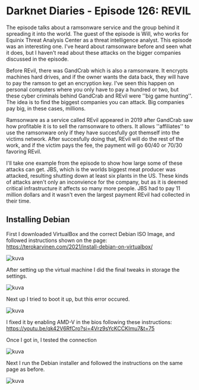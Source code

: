 # Darknet Diaries - Episode 126: REVIL

The episode talks about a ramsonware service and the group behind it spreading it into the world.
The guest of the episode is Will, who works for Equinix Threat Analysis Center as a threat intelligence analyst.
This episode was an interesting one. I've heard about ramsonware before and seen what it does, but I haven't read about
these attacks on the bigger companies discussed in the episode.

Before REvil, there was GandCrab which is also a ramsonware. It encrypts machines hard drives, and if the owner
wants the data back, they will have to pay the ramson to get an encryption key. I've seen this happen on personal computers where you only 
have to pay a hundred or two, but these cyber criminals behind GandCrab and REvil were ''big game hunting''. The idea is to
find the biggest companies you can attack. Big companies pay big, in these cases, millions.

Ramsonware as a service called REvil appeared in 2019 after GandCrab saw how profitable it is to sell
the ramsonware to others. It allows ''affiliates'' to use the ramsonware only if they 
have succesfully got themself into the victims network. After succesfully doing that, REvil will do the 
rest of the work, and if the victim pays the fee, the payment will go 60/40 or 70/30 favoring REvil.

I'll take one example from the episode to show how large some of these attacks can get. JBS, which is the worlds biggest
meat producer was attacked, resulting shutting down at least six plants in the US. These kinds of attacks aren't only
an inconvience for the company, but as it is deemed critical infrastructure it affects so many more people.
JBS had to pay 11 million dollars and it wasn't even the largest payment REvil had collected in their time.

## Installing Debian

First I downloaded VirtualBox and the correct Debian ISO Image, and followed instructions shown on the page: https://terokarvinen.com/2021/install-debian-on-virtualbox/

![kuva](https://github.com/TuuHei/information-security/assets/122973223/23df1db9-1330-4776-b208-b4dfcb93bcb9)

After setting up the virtual machine I did the final tweaks in storage the settings.

![kuva](https://github.com/TuuHei/information-security/assets/122973223/2b4223b6-f3ab-4c53-bfcc-f65ef3bf3103)

Next up I tried to boot it up, but this error occured. 

![kuva](https://github.com/TuuHei/information-security/assets/122973223/a7a7e16d-8322-480c-a086-777a01283c90)

I fixed it by enabling AMD-V in the bios following these instructions: https://youtu.be/qk42V6RfCro?si=4Vrz9sYcKCCKImu7&t=75

Once I got in, I tested the connection

![kuva](https://github.com/TuuHei/information-security/assets/122973223/d2ad6ee0-7d59-4b23-b9dd-a8a1ffea5f01)

Next I run the Debian installer and followed the instructions on the same page as before.

![kuva](https://github.com/TuuHei/information-security/assets/122973223/1ffba58f-4bbf-4520-9a5d-d9ddef6d45ac)

